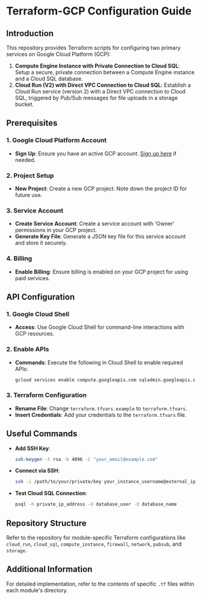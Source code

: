 # Terraform-GCP Configuration Guide

## Introduction

This repository provides Terraform scripts for configuring two primary services on Google Cloud Platform (GCP):

1. **Compute Engine Instance with Private Connection to Cloud SQL**: Setup a secure, private connection between a Compute Engine instance and a Cloud SQL database.
2. **Cloud Run (V2) with Direct VPC Connection to Cloud SQL**: Establish a Cloud Run service (version 2) with a Direct VPC connection to Cloud SQL, triggered by Pub/Sub messages for file uploads in a storage bucket.

## Prerequisites

### 1. Google Cloud Platform Account

- **Sign Up**: Ensure you have an active GCP account. [Sign up here](https://cloud.google.com/) if needed.

### 2. Project Setup

- **New Project**: Create a new GCP project. Note down the project ID for future use.

### 3. Service Account

- **Create Service Account**: Create a service account with 'Owner' permissions in your GCP project.
- **Generate Key File**: Generate a JSON key file for this service account and store it securely.

### 4. Billing

- **Enable Billing**: Ensure billing is enabled on your GCP project for using paid services.

## API Configuration

### 1. Google Cloud Shell

- **Access**: Use Google Cloud Shell for command-line interactions with GCP resources.

### 2. Enable APIs

- **Commands**: Execute the following in Cloud Shell to enable required APIs:
  ```bash
  gcloud services enable compute.googleapis.com sqladmin.googleapis.com servicenetworking.googleapis.com
  ```

### 3. Terraform Configuration

- **Rename File**: Change `terraform.tfvars.example` to `terraform.tfvars`.
- **Insert Credentials**: Add your credentials to the `terraform.tfvars` file.

## Useful Commands

- **Add SSH Key**:
  ```bash
  ssh-keygen -t rsa -b 4096 -C "your_email@example.com"
  ```
- **Connect via SSH**:
  ```bash
  ssh -i /path/to/your/private/key your_instance_username@external_ip_address
  ```
- **Test Cloud SQL Connection**:
  ```bash
  psql -h private_ip_address -U database_user -d database_name
  ```

## Repository Structure

Refer to the repository for module-specific Terraform configurations like `cloud_run`, `cloud_sql`, `compute_instance`, `firewall`, `network`, `pubsub`, and `storage`.

## Additional Information

For detailed implementation, refer to the contents of specific `.tf` files within each module's directory.
